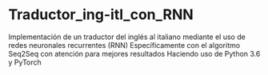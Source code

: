 # Traductor_ing-itl_con_RNN
Implementación de un traductor del inglés al italiano mediante el uso de redes neuronales recurrentes (RNN)
Específicamente con el algoritmo Seq2Seq con atención para mejores resultados
Haciendo uso de Python 3.6 y PyTorch
